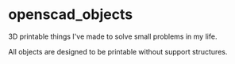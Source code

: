 # openscad_objects
3D printable things I've made to solve small problems in my life.

All objects are designed to be printable without support structures.
